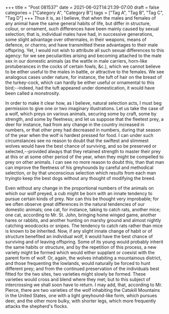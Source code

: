 +++
title = "Post 081537"
date = 2021-06-02T14:21:39-07:00
draft = false
categories = ["Category A", "Category B"]
tags = ["Tag A", "Tag B", "Tag C", "Tag D"]
+++
Thus it is, as I believe, that when the males and females of any animal have the same general habits of life, but differ in structure, colour, or ornament, such differences have been mainly caused by sexual selection; that is, individual males have had, in successive generations, some slight advantage over othermales, in their weapons, means of defence, or charms; and have transmitted these advantages to their male offspring. Yet, I would not wish to attribute all such sexual differences to this agency: for we see peculiarities arising and becoming attached to the male sex in our domestic animals (as the wattle in male carriers, horn-like protuberances in the cocks of certain fowls, &c.), which we cannot believe to be either useful to the males in battle, or attractive to the females. We see analogous cases under nature, for instance, the tuft of hair on the breast of the turkey-cock, which can hardly be either useful or ornamental to this bird;--indeed, had the tuft appeared under domestication, it would have been called a monstrosity.

In order to make it clear how, as I believe, natural selection acts, I must beg permission to give one or two imaginary illustrations. Let us take the case of a wolf, which preys on various animals, securing some by craft, some by strength, and some by fleetness; and let us suppose that the fleetest prey, a deer for instance, had from any change in the country increased in numbers, or that other prey had decreased in numbers, during that season of the year when the wolf is hardest pressed for food. I can under such circumstances see no reason to doubt that the swiftest and slimmest wolves would have the best chance of surviving, and so be preserved or selected,--provided always that they retained strength to master their prey at this or at some other period of the year, when they might be compelled to prey on other animals. I can see no more reason to doubt this, than that man can improve the fleetness of his greyhounds by careful and methodical selection, or by that unconscious selection which results from each man tryingto keep the best dogs without any thought of modifying the breed.

Even without any change in the proportional numbers of the animals on which our wolf preyed, a cub might be born with an innate tendency to pursue certain kinds of prey. Nor can this be thought very improbable; for we often observe great differences in the natural tendencies of our domestic animals; one cat, for instance, taking to catch rats, another mice; one cat, according to Mr. St. John, bringing home winged game, another hares or rabbits, and another hunting on marshy ground and almost nightly catching woodcocks or snipes. The tendency to catch rats rather than mice is known to be inherited. Now, if any slight innate change of habit or of structure benefited an individual wolf, it would have the best chance of surviving and of leaving offspring. Some of its young would probably inherit the same habits or structure, and by the repetition of this process, a new variety might be formed which would either supplant or coexist with the parent form of wolf. Or, again, the wolves inhabiting a mountainous district, and those frequenting the lowlands, would naturally be forced to hunt different prey; and from the continued preservation of the individuals best fitted for the two sites, two varieties might slowly be formed. These varieties would cross and blend where they met; but to this subject of intercrossing we shall soon have to return. I may add, that, according to Mr. Pierce, there are two varieties of the wolf inhabiting the Catskill Mountains in the United States, one with a light greyhound-like form, which pursues deer, and the other more bulky, with shorter legs, which more frequently attacks the shepherd's flocks.
